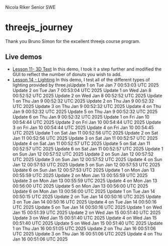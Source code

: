 Nicola Riker
Senior SWE

# threejs_journey
Thank you Bruno Simon for the excellent threejs course program.

## Live demos
- [Lesson 11- 3D Text](https://threejs-journey-nine.vercel.app/)
    In this demo, I took it a step further and modified the GUI to reflect the number of donuts you wish to add.
- [Lesson 14 - Lighting](https://threejs-journey-lights-lesson.vercel.app/)
    In this demo, I test all of the different types of lighting provided by three.jsUpdate 1 on Tue Jan  7 00:53:03 UTC 2025
Update 2 on Tue Jan  7 00:53:04 UTC 2025
Update 1 on Wed Jan  8 00:52:52 UTC 2025
Update 2 on Wed Jan  8 00:52:52 UTC 2025
Update 1 on Thu Jan  9 00:52:32 UTC 2025
Update 2 on Thu Jan  9 00:52:32 UTC 2025
Update 3 on Thu Jan  9 00:52:32 UTC 2025
Update 4 on Thu Jan  9 00:52:32 UTC 2025
Update 5 on Thu Jan  9 00:52:32 UTC 2025
Update 6 on Thu Jan  9 00:52:32 UTC 2025
Update 1 on Fri Jan 10 00:54:44 UTC 2025
Update 2 on Fri Jan 10 00:54:44 UTC 2025
Update 3 on Fri Jan 10 00:54:44 UTC 2025
Update 4 on Fri Jan 10 00:54:45 UTC 2025
Update 1 on Sat Jan 11 00:52:56 UTC 2025
Update 2 on Sat Jan 11 00:52:56 UTC 2025
Update 3 on Sat Jan 11 00:52:57 UTC 2025
Update 4 on Sat Jan 11 00:52:57 UTC 2025
Update 5 on Sat Jan 11 00:52:57 UTC 2025
Update 6 on Sat Jan 11 00:52:57 UTC 2025
Update 1 on Sun Jan 12 00:57:52 UTC 2025
Update 2 on Sun Jan 12 00:57:52 UTC 2025
Update 3 on Sun Jan 12 00:57:52 UTC 2025
Update 4 on Sun Jan 12 00:57:53 UTC 2025
Update 5 on Sun Jan 12 00:57:53 UTC 2025
Update 6 on Sun Jan 12 00:57:53 UTC 2025
Update 1 on Mon Jan 13 00:55:59 UTC 2025
Update 2 on Mon Jan 13 00:55:59 UTC 2025
Update 3 on Mon Jan 13 00:55:59 UTC 2025
Update 4 on Mon Jan 13 00:56:00 UTC 2025
Update 5 on Mon Jan 13 00:56:00 UTC 2025
Update 6 on Mon Jan 13 00:56:00 UTC 2025
Update 1 on Tue Jan 14 00:50:15 UTC 2025
Update 2 on Tue Jan 14 00:50:16 UTC 2025
Update 3 on Tue Jan 14 00:50:16 UTC 2025
Update 4 on Tue Jan 14 00:50:16 UTC 2025
Update 5 on Tue Jan 14 00:50:16 UTC 2025
Update 1 on Wed Jan 15 00:51:39 UTC 2025
Update 2 on Wed Jan 15 00:51:40 UTC 2025
Update 3 on Wed Jan 15 00:51:40 UTC 2025
Update 4 on Wed Jan 15 00:51:40 UTC 2025
Update 5 on Wed Jan 15 00:51:40 UTC 2025
Update 1 on Thu Jan 16 00:51:05 UTC 2025
Update 2 on Thu Jan 16 00:51:06 UTC 2025
Update 3 on Thu Jan 16 00:51:06 UTC 2025
Update 4 on Thu Jan 16 00:51:06 UTC 2025
